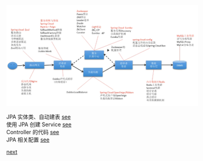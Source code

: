 ![image](image/1.png)  

JPA 实体类、自动建表  [see](1/1.md)  
使用 JPA 创建 Service [see](1/2.md)  
Controller 的代码 [see](1/3.md)  
JPA 相关配置 [see](1/4.md)  

[next](2.md)  